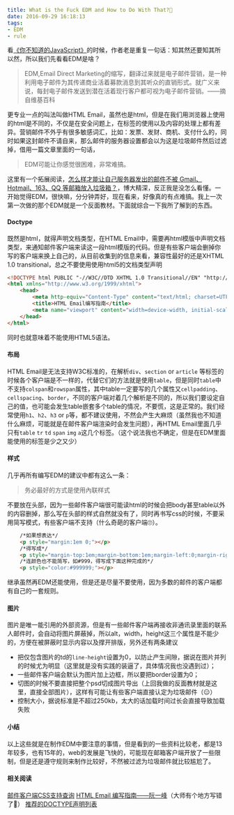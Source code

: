 ```yaml
title: What is the Fuck EDM and How to Do With That?🤔
date: 2016-09-29 16:18:13
tags: 
- EDM
- rule
```
看[《你不知道的JavaScript》](https://github.com/getify/You-Dont-Know-JS)的时候，作者老是重复一句话：知其然还要知其所以然，所以我们先看看EDM是啥？
> EDM,Email Direct Marketing的缩写，翻译过来就是电子邮件营销，是一种利用电子邮件为其传递商业活着募款消息到其听众的直销形式。就广义来说，每封电子邮件发送到潜在活着现行客户都可视为电子邮件营销。——摘自维基百科

更专业一点的叫法叫做HTML Email，虽然也是html，但是在我们用浏览器上使用的html是不同的，不仅是在安全问题上，在标签的使用以及内容的处理上都有差异。营销邮件不外乎有很多敏感词汇，比如：发票、发财、商机、支付什么的，同时如果这封邮件不请自来，那么邮件的服务器设置都会以为这是垃圾邮件然后过滤掉，借用一篇文章里面的一句话，
> EDM可能让你感觉很困难，非常难搞。

这里有一个拓展阅读，[怎么样才能让自己服务器发出的邮件不被 Gmail、Hotmail、163、QQ 等邮箱放入垃圾箱？](https://www.zhihu.com/question/19574247)，博大精深，反正我是没怎么看懂。一开始觉得EDM，很快嘛，分分钟弄好，现在看来，好像真的有点难搞。我上一次第一次做的那个EDM就是一个反面教材。下面就综合一下我所了解到的东西。

#### Doctype
既然是html，就得声明文档类型，在HTML Email中，需要再html模版中声明文档类型，来通知邮件客户端来读这一段html模版的代码。但是有些客户端会删掉你写的客户端来换上自己的，从目前收集到的信息来看，兼容性最好的还是XHTML 1.0 transitional，总之不要使用使用html5的文档类型声明
```html
<!DOCTYPE html PUBLIC "-//W3C//DTD XHTML 1.0 Transitional//EN" "http://www.w3.org/TR/xhtml1/DTD/xhtml1-transitional.dtd">
<html xmlns="http://www.w3.org/1999/xhtml">
    <head>
        <meta http-equiv="Content-Type" content="text/html; charset=UTF-8" />
        <title>HTML Email编写指南</title>
        <meta name="viewport" content="width=device-width, initial-scale=1.0"/>
    </head>
</html>
```
同时也就意味着不能使用HTML5语法。

#### 布局
HTML Email是无法支持W3C标准的，在解析`div`、`section` or `article` 等标签的时候各个客户端是不一样的，代替它们的方法就是使用`table`，但是同时`table`中不支持`colspan`和`rowspan`属性，其中table一定要写的几个属性又`cellpadding`、`cellspacing`、`border`，不同的客户端对着几个解析是不同的，所以我们要设定自己的值，也可能会发生table嵌套多个table的情况，不要慌，这是正常的。我们经常使用`h1`、`h2`、`h3` or `p`等，都不建议使用，不然会产生大麻烦（虽然我也不知道什么麻烦，可能就是在邮件客户端渲染时会发生问题），再HTML Email里面几乎只有`table` `tr` `td` `span` `img` `a`这几个标签。（这个说法我也不确定，但是在EDM里面能使用的标签是少之又少）

#### 样式
几乎再所有编写EDM的建议中都有这么一条：
> 务必最好的方式是使用內联样式

不要放在头部，因为一些邮件客户端很可能读html的时候会把body甚至table以外的内容删掉，那么写在头部的样式自然就没有了，同时再书写css的时候，不要采用简写模式，有些客户端不支持（什么奇葩的客户端🙄）。
```html
    /*如果想表达*/
    <p style="margin:1em 0;"></p>
    /*得写成*/
    <p style="margin-top:1em;margin-bottom:1em;margin-left:0;margin-right:0;"></p>
    /*连颜色也不能简写，如#999，得写成下面这种完成的*/
    <p style="color:#999999;"></p>
```

继承虽然再EDM还能使用，但是还是尽量不要使用，因为多数的邮件的客户端都有自己的一套规则。

#### 图片
图片是唯一能引用的外部资源，但是有一些邮件客户端再接收非通讯录里面的联系人邮件时，会自动将图片屏蔽掉，所以alt，width，height这三个属性是不能少的，方便在被屏蔽时显示内容以及撑开排版，另外还有两条建议
- 把仅包含图片的td的`line-height`设置为0，以防止产生间隙，据说在图片并列的时候尤为明显（这里就是没有实践的装逼了，具体情况我也没遇到过）；
- 一些邮件客户端会默认为图片加上边框，所以要把border设置为0；
- 切图的时候不要直接把整个psd切成图片导出（上回我做的反面教材就是这里，直接全部图片），这样有可能让有些客户端直接认定为垃圾邮件（😑）
- 控制大小，据说标准是不超过250kb，太大的话加载时间过长会直接导致加载失败

#### 小结
以上这些就是在制作EDM中要注意的事情，但是看到的一些资料比较老，都是13年较多，也有15年的，web的发展是飞快的，可能现在邮箱客户端开放了一些限制，但是还是遵守规则来制作比较好，不然被过滤为垃圾邮件就比较尴尬了。

#### 相关阅读
[邮件客户端CSS支持查询](https://www.campaignmonitor.com/css/)
[HTML Email 编写指南——阮一峰](http://www.ruanyifeng.com/blog/2013/06/html_email.html)（大师有个地方写错了🙂）
[推荐的DOCTYPE声明列表](https://www.w3.org/QA/2002/04/valid-dtd-list.html)



